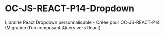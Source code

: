 # OC-JS-REACT-P14-Dropdown
Librairie React Dropdown personnalisable - Créée pour OC-JS-REACT-P14 (Migration d’un composant jQuery vers React)
